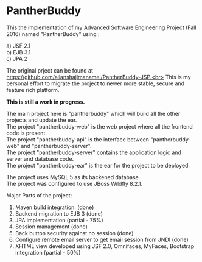 # PantherBuddy
This the implementation of my Advanced Software Engineering Project (Fall 2016) named "PantherBuddy" using : 

a) JSF 2.1 <br>
b) EJB 3.1 <br>
c) JPA 2 <br>

The original prject can be found at https://github.com/allanshajimanamel/PantherBuddy-JSP.<br>
This is my personal effort to migrate the project to newer more stable, secure and feature rich platform.

<b>This is still a work in progress.</b>

The main project here is "pantherbuddy" which will build all the other projects and update the ear.<br>
The project "pantherbuddy-web" is the web project where all the frontend code is present.<br>
The project "pantherbuddy-api" is the interface between "pantherbuddy-web" and "pantherbuddy-server".<br>
The project "pantherbuddy-server" contains the application logic and server and database code.<br>
The project "pantherbuddy-ear" is the ear for the project to be deployed.<br>

The project uses MySQL 5 as its backened database.<br>
The project was configured to use JBoss Wildfly 8.2.1.<br>

Major Parts of the project:<br>
1. Maven build integration. (done) <br>
2. Backend migration to EJB 3 (done) <br>
3. JPA implementation (partial - 75%) <br>
4. Session management (done) <br>
5. Back button security against no session (done) <br>
6. Configure remote email server to get email session from JNDI (done) <br>
7. XHTML view developed using JSF 2.0, Omnifaces, MyFaces, Bootstrap integration (partial - 50%) <br>


